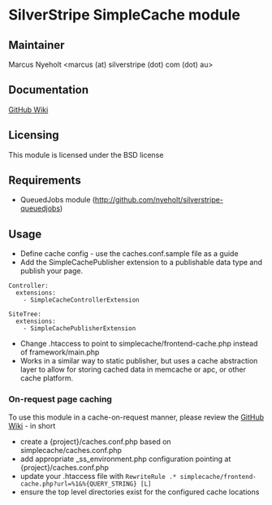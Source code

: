 # SilverStripe SimpleCache module

## Maintainer

Marcus Nyeholt
<marcus (at) silverstripe (dot) com (dot) au>

## Documentation

[GitHub Wiki](http://wiki.github.com/nyeholt/silverstripe-simplecache)

## Licensing

This module is licensed under the BSD license

## Requirements

* QueuedJobs module (http://github.com/nyeholt/silverstripe-queuedjobs)

## Usage

* Define cache config - use the caches.conf.sample file as a guide
* Add the SimpleCachePublisher extension to a publishable data type and publish
  your page. 

```
Controller:
  extensions:
    - SimpleCacheControllerExtension
  
SiteTree:
  extensions:
    - SimpleCachePublisherExtension

```


* Change .htaccess to point to simplecache/frontend-cache.php instead of 
  framework/main.php
* Works in a similar way to static publisher, but uses a cache abstraction
  layer to allow for storing cached data in memcache or apc, or other cache
  platform.



### On-request page caching

To use this module in a cache-on-request manner, please review the [GitHub Wiki](http://wiki.github.com/nyeholt/silverstripe-simplecache) - in short

* create a {project}/caches.conf.php based on simplecache/caches.conf.php
* add appropriate _ss_environment.php configuration pointing at {project}/caches.conf.php
* update your .htaccess file with `RewriteRule .* simplecache/frontend-cache.php?url=%1&%{QUERY_STRING} [L]`
* ensure the top level directories exist for the configured cache locations



